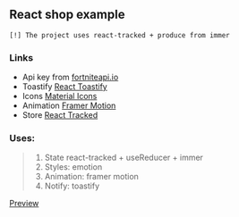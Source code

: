 ## React shop example

~~~
[!] The project uses react-tracked + produce from immer 
~~~

### Links
- Api key from [fortniteapi.io](https://dashboard.fortniteapi.io)
- Toastify [React Toastify](https://fkhadra.github.io/react-toastify/introduction/)
- Icons [Material Icons](https://fonts.google.com/icons?icon.set=Material+Icons)
- Animation [Framer Motion](https://www.framer.com/motion)
- Store [React Tracked](https://react-tracked.js.org/docs/tutorial-02/)

### Uses: 
> 1. State react-tracked + useReducer + immer
> 2. Styles: emotion
> 3. Animation: framer motion
> 4. Notify: toastify 

[Preview](https://kasapvictor.github.io/react-shop-example-local-useImmer)